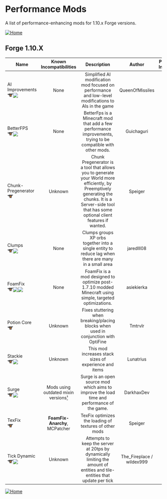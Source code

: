 # Performance Mods

A list of performance-enhancing mods for 1.10.x Forge versions.

[![Home](https://i.imgur.com/zGuelkW.png)](/README.md)

## Forge 1.10.X

| Name | Known Incompatibilities | Description | Author | Performance Improvement | [Label](/README.md/#labels) |
| --- | :---: | :---: | :---: | :---: | :---: |
| AI Improvements<br>[<img src=/images/curseforge.png height=18>](https://www.curseforge.com/minecraft/mc-mods/ai-improvements)[<img src=/images/github.ico height=18>](https://github.com/BuiltBrokenModding/AI-Improvements) | None | Simplified AI modification mod focused on performance and low-level modifications to AIs in the game | QueenOfMissiles | Server | None |
| BetterFPS<br>[<img src=/images/curseforge.png height=18>](https://www.curseforge.com/minecraft/mc-mods/betterfps)[<img src=/images/github.ico height=18>](https://github.com/Guichaguri/BetterFps) | None | BetterFps is a Minecraft mod that add a few performance improvements, trying to be compatible with other mods. | Guichaguri | Both | None |
| Chunk-Pregenerator<br>[<img src=/images/curseforge.png height=18>](https://www.curseforge.com/minecraft/mc-mods/chunkpregenerator) | Unknown | Chunk Pregenerator is a tool that allows you to generate your World more efficiently, by Preemptively generating the chunks. It is a Server-side tool that has some optional client features if wanted. | Speiger | Both | Configuration Needed (7) |
| Clumps<br>[<img src=/images/curseforge.png height=18>](https://www.curseforge.com/minecraft/mc-mods/clumps)[<img src=/images/github.ico height=18>](https://github.com/jaredlll08/Clumps) | None | Clumps groups XP orbs together into a single entity to reduce lag when there are many in a small area | jaredlll08 | Both | None |
| FoamFix<br>[<img src=/images/curseforge.png height=18>](https://www.curseforge.com/minecraft/mc-mods/foamfix-optimization-mod)[<img src=/images/modrinth.ico height=18>](https://modrinth.com/mod/foamfix)[<img src=/images/github.ico height=18>](https://github.com/asiekierka/FoamFix) | None | FoamFix is a mod designed to optimize post-1.7.10 modded Minecraft using simple, targeted optimizations. | asiekierka | Both | None |
| Potion Core<br>[<img src=/images/curseforge.png height=18>](https://www.curseforge.com/minecraft/mc-mods/potion-core) | Unknown | Fixes stuttering when breaking/placing blocks when used in conjunction with OptiFine | Tmtrvlr | Both | None |
| Stackie<br>[<img src=/images/curseforge.png height=18>](https://www.curseforge.com/minecraft/mc-mods/stackie)[<img src=/images/github.ico height=18>](https://github.com/Lunatrius/Stackie) | Unknown | This mod increases stack sizes of experience and items | Lunatrius | Server | None |
| Surge<br>[<img src=/images/curseforge.png height=18>](https://www.curseforge.com/minecraft/mc-mods/surge)[<img src=/images/github.ico height=18>](https://github.com/Epoxide-Software/Surge) | Mods using outdated mixin versions[¹](/README.md#-should-work-if-mixin-0-7-0-8-compatibility-is-applied) | Surge is an open source mod which aims to improve the load time and performance of the game. | DarkhaxDev | Both | None |
| TexFix<br>[<img src=/images/curseforge.png height=18>](https://www.curseforge.com/minecraft/mc-mods/texfix) | **FoamFix-Anarchy**, MCPatcher | TexFix optimizes the loading of textures of other mods | Speiger | Client | None |
| Tick Dynamic<br>[<img src=/images/curseforge.png height=18>](https://www.curseforge.com/minecraft/mc-mods/tick-dynamic)[<img src=/images/github.ico height=18>](https://github.com/The-Fireplace-Minecraft-Mods/TickDynamic) | Unknown | Attempts to keep the server at 20tps by dynamically limiting the amount of entities and tile-entities that update per tick | The_Fireplace / wildex999 | Server | None |

[![Home](https://i.imgur.com/zGuelkW.png)](/README.md)
